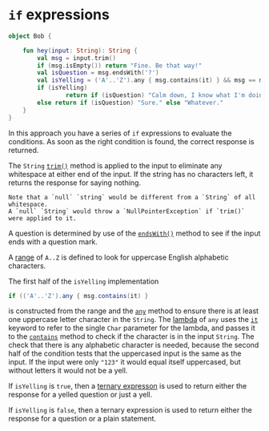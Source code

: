 # `if` expressions

```kotlin
object Bob {

    fun hey(input: String): String {
        val msg = input.trim()
        if (msg.isEmpty()) return "Fine. Be that way!"
        val isQuestion = msg.endsWith('?')
        val isYelling = ('A'..'Z').any { msg.contains(it) } && msg == msg.uppercase()
        if (isYelling)
                return if (isQuestion) "Calm down, I know what I'm doing!" else "Whoa, chill out!"
        else return if (isQuestion) "Sure." else "Whatever."
    }
}
```

In this approach you have a series of `if` expressions to evaluate the conditions.
As soon as the right condition is found, the correct response is returned.

The `String` [`trim()`][trim] method is applied to the input to eliminate any whitespace at either end of the input.
If the string has no characters left, it returns the response for saying nothing.

```exercism/caution
Note that a `null` `string` would be different from a `String` of all whitespace.
A `null` `String` would throw a `NullPointerException` if `trim()` were applied to it.
```

A question is determined by use of the [`endsWith()`][endswith] method to see if the input ends with a question mark.

A [range][range] of `A..Z` is defined to look for uppercase English alphabetic characters.

The first half of the `isYelling` implementation

```java
if (('A'..'Z').any { msg.contains(it) }
```

is constructed from the range and the [`any`][any] method
to ensure there is at least one uppercase letter character in the `String`.
The [lambda][lambda] of `any` uses the [`it`][it] keyword to refer to the single `Char` parameter for the lambda,
and passes it to the [`contains`][contains] method to check if the character is in the input `String`.
The check that there is any alphabetic character is needed, because the second half of the condition tests that the uppercased input is the same as the input.
If the input were only `"123"` it would equal itself uppercased, but without letters it would not be a yell.

If `isYelling` is `true`, then a [ternary expresson][ternary-expression] is used to return either the response for a yelled question or just a yell.

If `isYelling` is `false`, then a ternary expression is used to return either the response for a question or a plain statement.

[trim]: https://kotlinlang.org/api/latest/jvm/stdlib/kotlin.text/trim.html
[endswith]: https://kotlinlang.org/api/latest/jvm/stdlib/kotlin.text/ends-with.html
[range]: https://kotlinlang.org/docs/ranges.html#range
[any]: https://kotlinlang.org/api/latest/jvm/stdlib/kotlin.collections/any.html
[contains]: https://kotlinlang.org/api/latest/jvm/stdlib/kotlin.collections/contains.html
[ternary-expression]: https://kotlinlang.org/docs/control-flow.html#if-expression
[lambda]: https://kotlinlang.org/docs/lambdas.html#lambda-expressions-and-anonymous-functions
[it]: https://kotlinlang.org/docs/lambdas.html#it-implicit-name-of-a-single-parameter

